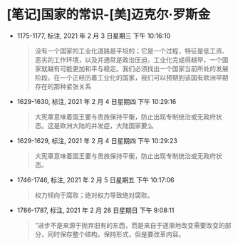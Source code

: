 # [笔记]国家的常识-[美]迈克尔·罗斯金


-   1175-1177, 标注, 2021 年 2 月 3 日星期三 下午 10:16:10

    > 没有一个国家的工业化道路是平坦的；它是一个过程，特征是低工资、恶劣的工作环境，以及并通常是政治压迫。工业化完成得越早，一个国家就越有可能更加和平与稳定。我们必须找出一个国家当前所处的发展阶段。在一个正经历着工业化的国家，我们可以预期到该国有欧洲早期存在的那种紧张关系

-   1629-1630, 标注, 2021 年 2 月 4 日星期四 下午 10:29:16

    > 大宪章意味着国王要与贵族保持平衡，防止出现专制统治或无政府状态。这是欧洲大陆的并发症，大陆国家要么

-   1629-1629, 标注, 2021 年 2 月 4 日星期四 下午 10:29:23

    > 大宪章意味着国王要与贵族保持平衡，防止出现专制统治或无政府状态。

-   1746-1746, 标注, 2021 年 2 月 5 日星期五 下午 10:17:06

    > 权力倾向于腐败；绝对权力导致绝对腐败。

-   1786-1787, 标注, 2021 年 2 月 28 日星期日 下午 9:08:11

    > ”进步不是来源于抛弃旧有的东西，而是来自于逐渐地改变需要改变的部分，同时保存整个结构，保持形式，但是要改革内容。

